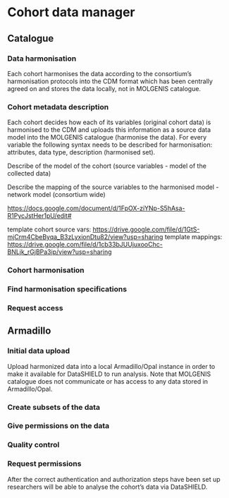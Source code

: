 # Cohort data manager

## Catalogue

### Data harmonisation
Each cohort harmonises the data according to the consortium’s harmonisation protocols into the CDM format which has been centrally agreed on and stores the data locally, not in MOLGENIS catalogue.


### Cohort metadata description
Each cohort decides how each of its variables (original cohort data) is harmonised to the CDM and uploads this information as a source data model into the MOLGENIS catalogue (harmonise the data). For every variable the following syntax needs to be described for harmonisation: attributes, data type, description (harmonised set).

Describe of the model of the cohort (source variables - model of the collected data)

Describe the mapping of the source variables to the harmonised model - network model (consortium wide)

https://docs.google.com/document/d/1FpOX-ziYNp-S5hAsa-R1PycJstHer1pU/edit#

template cohort source vars: https://drive.google.com/file/d/1GtS-mjCrm4CbeByqa_B3zLyxionDtu82/view?usp=sharing
template mappings: https://drive.google.com/file/d/1cb33bJUUjuxooChc-BNLjk_rGjBPa3ip/view?usp=sharing

### Cohort harmonisation

### Find harmonisation specifications

### Request access

## Armadillo

### Initial data upload
Upload harmonized data into a local Armadillo/Opal instance in order to make it available for DataSHIELD to run analysis. Note that MOLGENIS catalogue does not communicate or has access to any data stored in Armadillo/Opal.
### Create subsets of the data

### Give permissions on the data

### Quality control

### Request permissions
After the correct authentication and authorization steps have been set up researchers will be able to analyse the cohort’s data via DataSHIELD.
